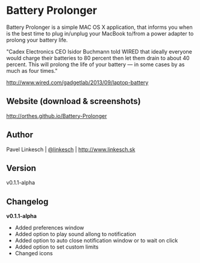 Battery Prolonger
=================

Battery Prolonger is a simple MAC OS X application, that informs you when is the best time to plug in/unplug your MacBook to/from a power adapter to prolong your battery life.

"Cadex Electronics CEO Isidor Buchmann told WIRED that ideally everyone would charge their batteries to 80 percent then let them drain to about 40 percent. This will prolong the life of your battery — in some cases by as much as four times."

http://www.wired.com/gadgetlab/2013/09/laptop-battery


Website (download & screenshots)
--------------------------------

http://orthes.github.io/Battery-Prolonger


Author
------

Pavel Linkesch | [@linkesch](http://twitter.com/linkesch) | http://www.linkesch.sk


Version
-------

v0.1.1-alpha


Changelog
---------

**v0.1.1-alpha**

- Added preferences window
- Added option to play sound allong to notification
- Added option to auto close notification window or to wait on click
- Added option to set custom limits
- Changed icons